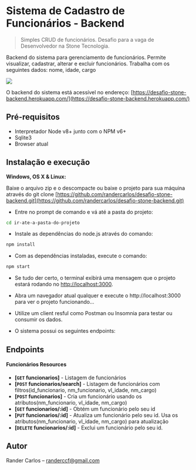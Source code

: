 # Sistema de Cadastro de Funcionários - Backend
> Simples CRUD de funcionários. Desafio para a vaga de Desenvolvedor na Stone Tecnologia.


Backend do sistema para gerenciamento de funcionários. Permite visualizar, cadastrar, alterar e excluir funcionários.
Trabalha com os seguintes dados: nome, idade, cargo

![](screenshot.png)

O backend do sistema está acessível no endereço: [https://desafio-stone-backend.herokuapp.com/](https://desafio-stone-backend.herokuapp.com/)


## Pré-requisitos


- Interpretador Node v8+ junto com o NPM v6+
- Sqlite3
- Browser atual


## Instalação e execução


**Windows, OS X & Linux:**

Baixe o arquivo zip e o descompacte ou baixe o projeto para sua máquina através do git clone [https://github.com/randercarlos/desafio-stone-backend.git](https://github.com/randercarlos/desafio-stone-backend.git)


- Entre no prompt de comando e vá até a pasta do projeto:

```sh
cd ir-ate-a-pasta-do-projeto
```

- Instale as dependências do node.js através do comando:

```sh
npm install
```

- Com as dependências instaladas, execute o comando:

```sh
npm start
```

- Se tudo der certo, o terminal exibirá uma mensagem que o projeto estará rodando no [http://localhost:3000](http://localhost:3000).

- Abra um navegador atual qualquer e execute o http://localhost:3000 para ver o projeto funcionando...

- Utilize um client resful como Postman ou Insomnia para testar ou consumir os dados.

- O sistema possui os seguintes endpoints:

## Endpoints

#### Funcionários Resources

- **[<code>GET</code> funcionarios]** - Listagem de funcionários
- **[<code>POST</code> funcionarios/search]**  - Listagem de funcionários com filtros(id_funcionario, nm_funcionario, vl_idade, nm_cargo)
- **[<code>POST</code> funcionarios]** - Cria um funcionário usando os atributos(nm_funcionario, vl_idade, nm_cargo)
- **[<code>GET</code> funcionarios/:id]** - Obtém um funcionário pelo seu id
- **[<code>PUT</code> funcionarios/:id]** - Atualiza um funcionário pelo seu id. Usa os atributos(nm_funcionario, vl_idade, nm_cargo) para atualização
- **[<code>DELETE</code> funcionarios/:id]** - Exclui um funcionário pelo seu id.


## Autor

Rander Carlos – randerccf@gmail.com
